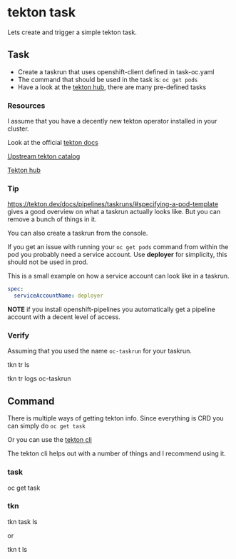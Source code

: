 # tekton task

Lets create and trigger a simple tekton task.

## Task

- Create a taskrun that uses openshift-client defined in task-oc.yaml
- The command that should be used in the task is: `oc get pods`
- Have a look at the [tekton hub](https://hub-preview.tekton.dev/), there are many pre-defined tasks

### Resources

I assume that you have a decently new tekton operator installed in your cluster.

Look at the official [tekton docs](https://tekton.dev/docs/pipelines/taskruns/)

[Upstream tekton catalog](https://github.com/tektoncd/catalog/tree/master/task)

[Tekton hub](https://hub-preview.tekton.dev/)

### Tip

https://tekton.dev/docs/pipelines/taskruns/#specifying-a-pod-template gives a good overview on what a taskrun actually looks like.
But you can remove a bunch of things in it.

You can also create a taskrun from the console.

If you get an issue with running your `oc get pods` command from within the pod you probably need a service account.
Use **deployer** for simplicity, this should not be used in prod.

This is a small example on how a service account can look like in a taskrun.

```yaml
spec:
  serviceAccountName: deployer
```

**NOTE** if you install openshift-pipelines you automatically get a pipeline account with a decent level of access.

### Verify

Assuming that you used the name `oc-taskrun` for your taskrun.

tkn tr ls

tkn tr logs oc-taskrun

## Command

There is multiple ways of getting tekton info.
Since everything is CRD you can simply do `oc get task`

Or you can use the [tekton cli](https://github.com/tektoncd/cli/releases/tag/v0.13.0)

The tekton cli helps out with a number of things and I recommend using it.

### task

oc get task

### tkn

tkn task ls

or

tkn t ls
